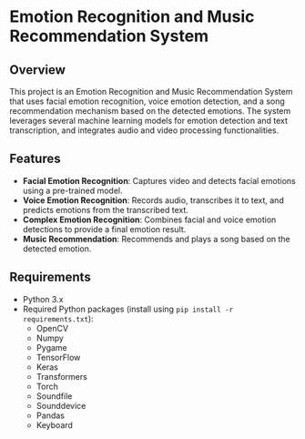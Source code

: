 # Emotion Recognition and Music Recommendation System

## Overview

This project is an Emotion Recognition and Music Recommendation System that uses facial emotion recognition, voice emotion detection, and a song recommendation mechanism based on the detected emotions. The system leverages several machine learning models for emotion detection and text transcription, and integrates audio and video processing functionalities.

## Features

- **Facial Emotion Recognition**: Captures video and detects facial emotions using a pre-trained model.
- **Voice Emotion Recognition**: Records audio, transcribes it to text, and predicts emotions from the transcribed text.
- **Complex Emotion Recognition**: Combines facial and voice emotion detections to provide a final emotion result.
- **Music Recommendation**: Recommends and plays a song based on the detected emotion.

## Requirements

- Python 3.x
- Required Python packages (install using `pip install -r requirements.txt`):
  - OpenCV
  - Numpy
  - Pygame
  - TensorFlow
  - Keras
  - Transformers
  - Torch
  - Soundfile
  - Sounddevice
  - Pandas
  - Keyboard


